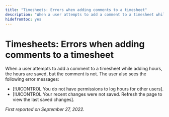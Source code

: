 ```yaml
---
title: "Timesheets: Errors when adding comments to a timesheet"
description: "When a user attempts to add a comment to a timesheet while adding hours, the hours are saved, but the comment is not. The user also sees error messages."
hidefromtoc: yes
---
```


# Timesheets: Errors when adding comments to a timesheet

When a user attempts to add a comment to a timesheet while adding hours, the hours are saved, but the comment is not. The user also sees the following error messages:

* [!UICONTROL You do not have permissions to log hours for other users].
* [!UICONTROL Your recent changes were not saved. Refresh the page to view the last saved changes].

_First reported on September 27, 2022._

